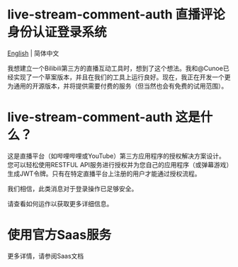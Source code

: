 # live-stream-comment-auth 直播评论身份认证登录系统
[English](README.md) | 简体中文

我想建立一个Bilibili第三方的直播互动工具时，想到了这个想法。我和@Cunoe已经实现了一个草案版本，并且在我们的工具上运行良好。现在，我正在开发一个更为通用的开源版本，并将提供需要付费的服务（但当然也会有免费的试用范围）。

# live-stream-comment-auth 这是什么？

这是直播平台（如哔哩哔哩或YouTube）第三方应用程序的授权解决方案设计。您可以轻松使用RESTFUL API服务进行授权并为您自己的应用程序（或弹幕游戏）生成JWT令牌。只有在特定直播平台上注册的用户才能通过授权流程。

我们相信，此类消息对于登录操作已足够安全。

请查看如何运作以获取更多详细信息。

# 使用官方Saas服务

更多详情，请参阅Saas文档
